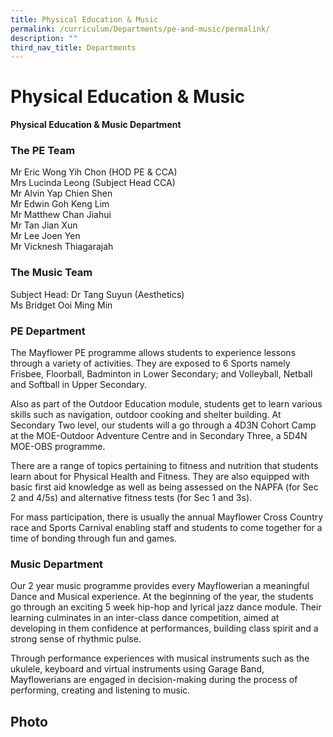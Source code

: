 ```yaml
---
title: Physical Education & Music
permalink: /curriculum/Departments/pe-and-music/permalink/
description: ""
third_nav_title: Departments
---
```

Physical Education & Music
==========================
**Physical Education & Music Department**

### The PE Team

Mr Eric Wong Yih Chon (HOD PE & CCA)  
Mrs Lucinda Leong (Subject Head CCA)  
Mr Alvin Yap Chien Shen  
Mr Edwin Goh Keng Lim  
Mr Matthew Chan Jiahui  
Mr Tan Jian Xun  
Mr Lee Joen Yen  
Mr Vicknesh Thiagarajah

### The Music Team

Subject Head: Dr Tang Suyun (Aesthetics)  
Ms Bridget Ooi Ming Min  

### PE Department

The Mayflower PE programme allows students to experience lessons through a variety of activities. They are exposed to 6 Sports namely Frisbee, Floorball, Badminton in Lower Secondary; and Volleyball, Netball and Softball in Upper Secondary.

Also as part of the Outdoor Education module, students get to learn various skills such as navigation, outdoor cooking and shelter building. At Secondary Two level, our students will a go through a 4D3N Cohort Camp at the MOE-Outdoor Adventure Centre and in Secondary Three, a 5D4N MOE-OBS programme.

There are a range of topics pertaining to fitness and nutrition that students learn about for Physical Health and Fitness. They are also equipped with basic first aid knowledge as well as being assessed on the NAPFA (for Sec 2 and 4/5s) and alternative fitness tests (for Sec 1 and 3s).

For mass participation, there is usually the annual Mayflower Cross Country race and Sports Carnival enabling staff and students to come together for a time of bonding through fun and games.

### Music Department

Our 2 year music programme provides every Mayflowerian a meaningful Dance and Musical experience. At the beginning of the year, the students go through an exciting 5 week hip-hop and lyrical jazz dance module. Their learning culminates in an inter-class dance competition, aimed at developing in them confidence at performances, building class spirit and a strong sense of rhythmic pulse.

Through performance experiences with musical instruments such as the ukulele, keyboard and virtual instruments using Garage Band, Mayflowerians are engaged in decision-making during the process of performing, creating and listening to music.

  

Photo
-----